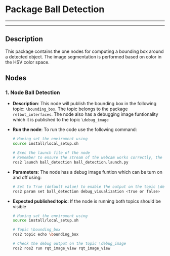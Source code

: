 # Package Ball Detection
---
---
## Description

This package contains the one nodes for computing a bounding box around a detected object. The image segmentation is performed based on color in the HSV color space. 

## Nodes

### 1. Node Ball Detection 
 - **Description**: This node will publish the bounding box in the following topic: ```\bounding_box```. The topic belongs to the package ```relbot_interfaces```. The node also has a debugging image funtionality which it is published to the topic ```\debug_image```
   
- **Run the node**: To run the code use the following command:

   ```bash
   # Having set the enviroment using 
   source install/local_setup.sh

   # Exec the launch file of the node
   # Remember to ensure the stream of the webcam works correctly, the launch file will run the cam2image node.
   ros2 launch ball_detection ball_detection.launch.py
   ```

- **Parameters**: The node has a debug image funtion which can be turn on and off using:

   ```bash
   # Set to True (default value) to enable the output on the topic \debug_image
   ros2 param set ball_detection debug_visualization <true or false>
   ```

- **Expected published topic**: If the node is running both topics should be visible

   ```bash
   # Having set the enviroment using 
   source install/local_setup.sh

   # Topic \bounding_box
   ros2 topic echo \bounding_box

   # Check the debug output on the topic \debug_image
   ros2 ros2 run rqt_image_view rqt_image_view
   ```